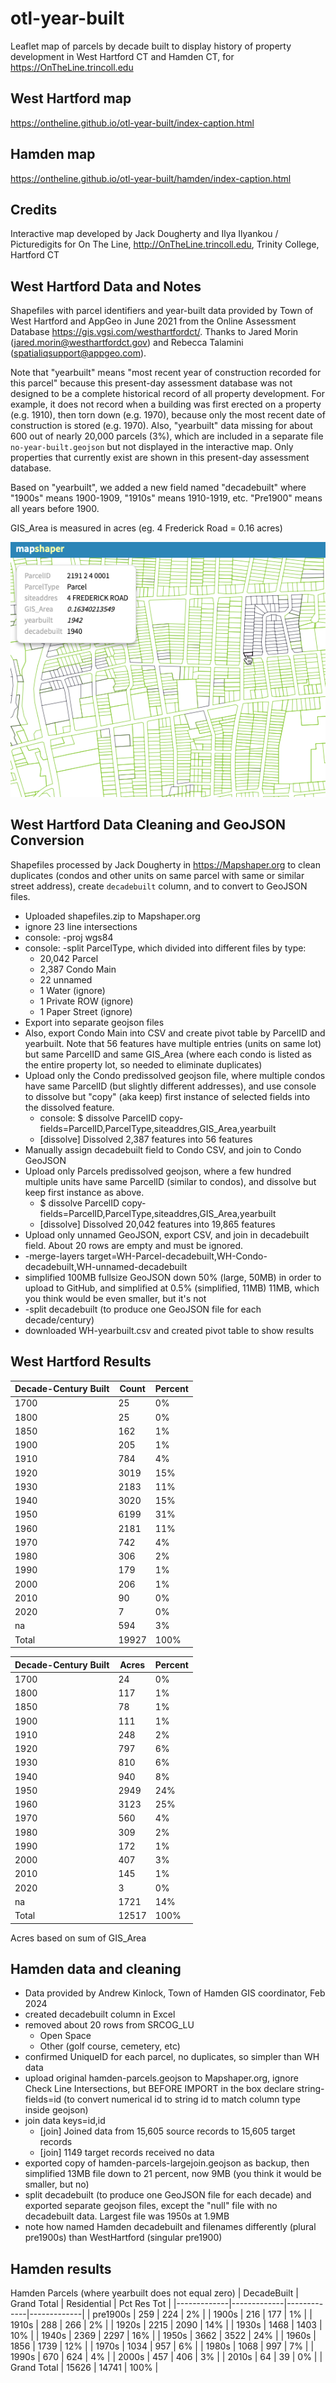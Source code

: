 # otl-year-built
Leaflet map of parcels by decade built to display history of property development in West Hartford CT and Hamden CT, for https://OnTheLine.trincoll.edu

## West Hartford map
https://ontheline.github.io/otl-year-built/index-caption.html

## Hamden map
https://ontheline.github.io/otl-year-built/hamden/index-caption.html

## Credits
Interactive map developed by Jack Dougherty and Ilya Ilyankou / Picturedigits for On The Line, http://OnTheLine.trincoll.edu, Trinity College, Hartford CT

## West Hartford Data and Notes
Shapefiles with parcel identifiers and year-built data provided by Town of West Hartford and AppGeo in June 2021 from the Online Assessment Database https://gis.vgsi.com/westhartfordct/. Thanks to Jared Morin (jared.morin@westhartfordct.gov) and Rebecca Talamini (spatialiqsupport@appgeo.com).

Note that "yearbuilt" means "most recent year of construction recorded for this parcel" because this present-day assessment database was not designed to be a complete historical record of all property development. For example, it does not record when a building was first erected on a property (e.g. 1910), then torn down  (e.g. 1970), because only the most recent date of construction is stored (e.g. 1970). Also, "yearbuilt" data missing for about 600 out of nearly 20,000 parcels (3%), which are included in a separate file `no-year-built.geojson` but not displayed in the interactive map. Only properties that currently exist are shown in this present-day assessment database.

Based on "yearbuilt", we added a new field named "decadebuilt" where "1900s" means 1900-1909, "1910s" means 1910-1919, etc. "Pre1900" means all years before 1900.

GIS_Area is measured in acres (eg. 4 Frederick Road = 0.16 acres)

![screenshot](wh-screenshot.png)

## West Hartford Data Cleaning and GeoJSON Conversion
Shapefiles processed by Jack Dougherty in https://Mapshaper.org to clean duplicates (condos and other units on same parcel with same or similar street address), create `decadebuilt` column, and to convert to GeoJSON files.

- Uploaded shapefiles.zip to Mapshaper.org
- ignore 23 line intersections
- console: -proj wgs84
- console: -split ParcelType, which divided into different files by type:
  - 20,042 Parcel
  - 2,387 Condo Main
  - 22 unnamed
  - 1 Water (ignore)
  - 1 Private ROW (ignore)
  - 1 Paper Street (ignore)
- Export into separate geojson files
- Also, export Condo Main into CSV and create pivot table by ParcelID and yearbuilt. Note that 56 features have multiple entries (units on same lot) but same ParcelID and same GIS_Area (where each condo is listed as the entire property lot, so needed to eliminate duplicates)
- Upload only the Condo predissolved geojson file, where multiple condos have same ParcelID (but slightly different addresses), and use console to dissolve but "copy" (aka keep) first instance of selected fields into the dissolved feature.
  - console: $ dissolve ParcelID copy-fields=ParcelID,ParcelType,siteaddres,GIS_Area,yearbuilt
  - [dissolve] Dissolved 2,387 features into 56 features
- Manually assign decadebuilt field to Condo CSV, and join to Condo GeoJSON
- Upload only Parcels predissolved geojson, where a few hundred multiple units have same ParcelID (similar to condos), and dissolve but keep first instance as above.
  - $ dissolve ParcelID copy-fields=ParcelID,ParcelType,siteaddres,GIS_Area,yearbuilt
  - [dissolve] Dissolved 20,042 features into 19,865 features
- Upload only unnamed GeoJSON, export CSV, and join in decadebuilt field. About 20 rows are empty and must be ignored.
- -merge-layers target=WH-Parcel-decadebuilt,WH-Condo-decadebuilt,WH-unnamed-decadebuilt
- simplified 100MB fullsize GeoJSON down 50% (large, 50MB) in order to upload to GitHub, and simplified at 0.5% (simplified, 11MB) 11MB, which you think would be even smaller, but it's not
- -split decadebuilt (to produce one GeoJSON file for each decade/century)
- downloaded WH-yearbuilt.csv and created pivot table to show results

## West Hartford Results

| Decade-Century Built | Count | Percent |
|----------------------|-------|---------|
| 1700                 | 25    | 0%      |
| 1800                 | 25    | 0%      |
| 1850                 | 162   | 1%      |
| 1900                 | 205   | 1%      |
| 1910                 | 784   | 4%      |
| 1920                 | 3019  | 15%     |
| 1930                 | 2183  | 11%     |
| 1940                 | 3020  | 15%     |
| 1950                 | 6199  | 31%     |
| 1960                 | 2181  | 11%     |
| 1970                 | 742   | 4%      |
| 1980                 | 306   | 2%      |
| 1990                 | 179   | 1%      |
| 2000                 | 206   | 1%      |
| 2010                 | 90    | 0%      |
| 2020                 | 7     | 0%      |
| na                   | 594   | 3%      |
| Total                | 19927 | 100%    |


| Decade-Century Built | Acres | Percent |
|----------------------|-------|---------|
| 1700                 | 24    | 0%      |
| 1800                 | 117   | 1%      |
| 1850                 | 78    | 1%      |
| 1900                 | 111   | 1%      |
| 1910                 | 248   | 2%      |
| 1920                 | 797   | 6%      |
| 1930                 | 810   | 6%      |
| 1940                 | 940   | 8%      |
| 1950                 | 2949  | 24%     |
| 1960                 | 3123  | 25%     |
| 1970                 | 560   | 4%      |
| 1980                 | 309   | 2%      |
| 1990                 | 172   | 1%      |
| 2000                 | 407   | 3%      |
| 2010                 | 145   | 1%      |
| 2020                 | 3     | 0%      |
| na                   | 1721  | 14%     |
| Total                | 12517 | 100%    |

Acres based on sum of GIS_Area

## Hamden data and cleaning
- Data provided by Andrew Kinlock, Town of Hamden GIS coordinator, Feb 2024
- created decadebuilt column in Excel
- removed about 20 rows from SRCOG_LU
  - Open Space
  - Other (golf course, cemetery, etc)
- confirmed UniqueID for each parcel, no duplicates, so simpler than WH data
- upload original hamden-parcels.geojson to Mapshaper.org, ignore Check Line Intersections, but BEFORE IMPORT in the box declare string-fields=id (to convert numerical id to string id to match column type inside geojson)
- join data keys=id,id
  - [join] Joined data from 15,605 source records to 15,605 target records
  - [join] 1149 target records received no data
- exported copy of hamden-parcels-largejoin.geojson as backup, then simplified 13MB file down to 21 percent, now 9MB (you think it would be smaller, but no)
- split decadebuilt (to produce one GeoJSON file for each decade) and exported separate geojson files, except the "null" file with no decadebuilt data. Largest file was 1950s at 1.9MB
- note how named Hamden decadebuilt and filenames differently (plural pre1900s) than WestHartford (singular pre1900)

## Hamden results 

Hamden Parcels (where yearbuilt does not equal zero)
| DecadeBuilt | Grand Total | Residential | Pct Res Tot |
|-------------|-------------|-------------|-------------|
| pre1900s    | 259         | 224         | 2%          |
| 1900s       | 216         | 177         | 1%          |
| 1910s       | 288         | 266         | 2%          |
| 1920s       | 2215        | 2090        | 14%         |
| 1930s       | 1468        | 1403        | 10%         |
| 1940s       | 2369        | 2297        | 16%         |
| 1950s       | 3662        | 3522        | 24%         |
| 1960s       | 1856        | 1739        | 12%         |
| 1970s       | 1034        | 957         | 6%          |
| 1980s       | 1068        | 997         | 7%          |
| 1990s       | 670         | 624         | 4%          |
| 2000s       | 457         | 406         | 3%          |
| 2010s       | 64          | 39          | 0%          |
| Grand Total | 15626       | 14741       | 100%        |
